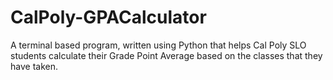 # CalPoly-GPACalculator
A terminal based program, written using Python that helps Cal Poly SLO students calculate their Grade Point Average based on the classes that they have taken.
